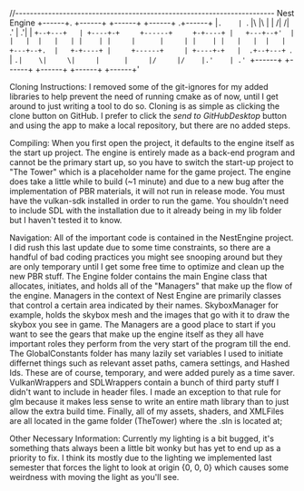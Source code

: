 //-----------------------------------------------------------------------
                            Nest Engine
+------+.      +------+       +------+       +------+      .+------+
|`.    | `.    |\     |\      |      |      /|     /|    .' |    .'|
|  `+--+---+   | +----+-+     +------+     +-+----+ |   +---+--+'  |
|   |  |   |   | |    | |     |      |     | |    | |   |   |  |   |
+---+--+.  |   +-+----+ |     +------+     | +----+-+   |  .+--+---+
 `. |    `.|    \|     \|     |      |     |/     |/    |.'    | .'
   `+------+     +------+     +------+     +------+     +------+'

   Cloning Instructions:
   I removed some of the git-ignores for my added libraries to help 
   prevent the need of running cmake as of now, until I get around
   to just writing a tool to do so. Cloning is as simple as clicking
   the clone button on GitHub. I prefer to click the *send to GitHubDesktop*
   button and using the app to make a local repository, but there are no
   added steps.

   Compiling:
   When you first open the project, it defaults to the engine itself as the start up project.
   The engine is entirely made as a back-end program and cannot be the primary start up,
   so you have to switch the start-up project to "The Tower" which is a placeholder
   name for the game project. 
   The engine does take a little while to build (~1 minute) and due to a new bug
   after the implementation of PBR materials, it will not run in release mode. 
   You must have the vulkan-sdk installed in order to run the game. You shouldn't need
   to include SDL with the installation due to it already being in my lib folder
   but I haven't tested it to know. 

   Navigation:
   All of the important code is contained in the NestEngine project. I did rush
   this last update due to some time constraints, so there are a handful of
   bad coding practices you might see snooping around but they are only temporary
   until I get some free time to optimize and clean up the new PBR stuff. 
   The Engine folder contains the main Engine class that allocates, initiates, and 
   holds all of the "Managers" that make up the flow of the engine. Managers in the 
   context of Nest Engine are primarily classes that control a certain area indicated
   by their names. SkyboxManager for example, holds the skybox mesh and the images that go
   with it to draw the skybox you see in game. 
   The Managers are a good place to start if you want to see the gears that make up
   the engine itself as they all have important roles they perform from the very
   start of the program till the end. 
   The GlobalConstants folder has many lazily set variables I used to initiate differnet things
   such as relevant asset paths, camera settings, and Hashed Ids. These are of course, temporary,
   and were added purely as a time saver.
   VulkanWrappers and SDLWrappers contain a bunch of third party stuff I didn't want to include
   in header files. I made an exception to that rule for glm
   because it makes less sense to write an entire math library
   than to just allow the extra build time.
   Finally, all of my assets, shaders, and XMLFiles are all located in the game folder (TheTower) where
   the .sln is located at;
   
   Other Necessary Information:
   Currently my lighting is a bit bugged, it's something thats always been a little bit wonky
   but has yet to end up as a priority to fix. I think its mostly due to the lighting
   we implemented last semester that forces the light to look at origin {0, 0, 0}
   which causes some weirdness with moving the light as you'll see.
